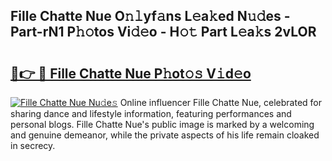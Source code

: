 ## Fille Chatte Nue O𝚗𝚕yf𝚊ns L𝚎a𝚔ed N𝚞𝚍es - Part-rN1 P𝚑𝚘tos Vi𝚍𝚎o - H𝚘𝚝 Part L𝚎a𝚔s 2vLOR

# <h2><a href="http://kf0kz9r.oniu.top/?m=Fille+Chatte+Nue">🔗👉 🔴 Fille Chatte Nue P𝚑ot𝚘𝚜 V𝚒d𝚎o</a></h2>

[![Fille Chatte Nue Nu𝚍e𝚜](https://i.imgur.com/0qMVB7G.gif)](http://kf0kz9r.oniu.top/?m=Fille+Chatte+Nue)
Online influencer Fille Chatte Nue, celebrated for sharing dance and lifestyle information, featuring performances and personal blogs. Fille Chatte Nue's public image is marked by a welcoming and genuine demeanor, while the private aspects of his life remain cloaked in secrecy.  
